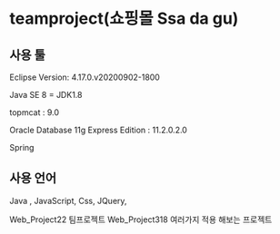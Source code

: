 # teamproject(쇼핑몰 Ssa da gu)

## 사용 툴

Eclipse Version: 4.17.0.v20200902-1800

Java SE 8 = JDK1.8

topmcat : 9.0

Oracle Database 11g Express Edition : 11.2.0.2.0

Spring

## 사용 언어

Java , JavaScript, Css, JQuery, 


Web_Project22 팀프로젝트
Web_Project318 여러가지 적용 해보는 프로젝트
